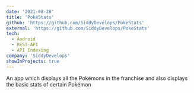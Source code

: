 ```yaml
---
date: '2021-08-28'
title: 'PokéStats'
github: 'https://github.com/SiddyDevelops/PokeStats'
external: 'https://github.com/SiddyDevelops/PokeStats'
tech:
  - Android
  - REST-API
  - API Indexing
company: 'SiddyDevelops'
showInProjects: true
---
```


An app which displays all the Pokémons in the franchise and also displays the basic stats of certain Pokémon
